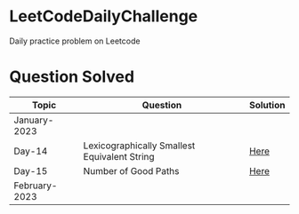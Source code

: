 # LeetCodeDailyChallenge
Daily practice problem on Leetcode
 # Question Solved #

| Topic | Question | Solution |
| ----- | -------- | -------- |
|January-2023|||
|Day-14|Lexicographically Smallest Equivalent String|[Here](https://github.com/SandeepSinghGaur/LeetCodeDailyChallenge/blob/dev_sparta/JANUARY2023/Day14Jan2023.java)|
|Day-15|Number of Good Paths|[Here](https://github.com/SandeepSinghGaur/LeetCodeDailyChallenge/blob/dev_sparta/JANUARY2023/Day15Jan2023.java)|
| February-2023 |||
